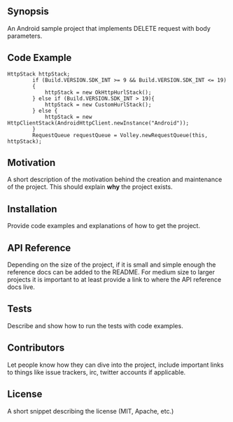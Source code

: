## Synopsis

An Android sample project that implements DELETE request with body parameters.

## Code Example
```
HttpStack httpStack;
        if (Build.VERSION.SDK_INT >= 9 && Build.VERSION.SDK_INT <= 19)
        {
            httpStack = new OkHttpHurlStack();
        } else if (Build.VERSION.SDK_INT > 19){
            httpStack = new CustomHurlStack();
        } else {
            httpStack = new HttpClientStack(AndroidHttpClient.newInstance("Android"));
        }
        RequestQueue requestQueue = Volley.newRequestQueue(this, httpStack);
```
## Motivation

A short description of the motivation behind the creation and maintenance of the project. This should explain **why** the project exists.

## Installation

Provide code examples and explanations of how to get the project.

## API Reference

Depending on the size of the project, if it is small and simple enough the reference docs can be added to the README. For medium size to larger projects it is important to at least provide a link to where the API reference docs live.

## Tests

Describe and show how to run the tests with code examples.

## Contributors

Let people know how they can dive into the project, include important links to things like issue trackers, irc, twitter accounts if applicable.

## License

A short snippet describing the license (MIT, Apache, etc.)
